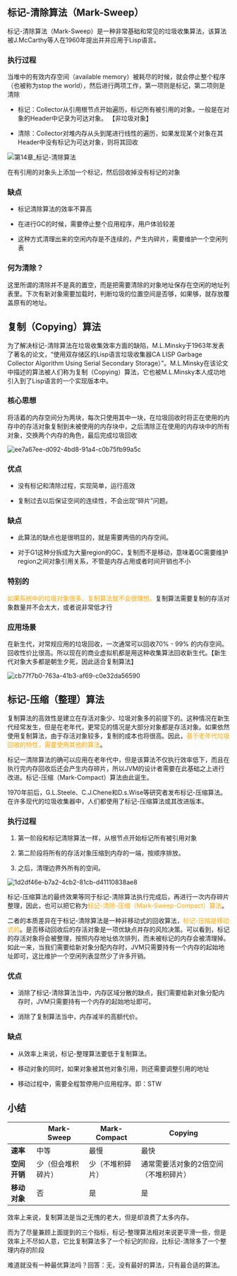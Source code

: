 ## 标记-清除算法（Mark-Sweep）

标记-清除算法（Mark-Sweep）是一种非常基础和常见的垃圾收集算法，该算法被J.McCarthy等人在1960年提出并并应用于Lisp语言。

### 执行过程

当堆中的有效内存空间（available memory）被耗尽的时候，就会停止整个程序（也被称为stop the world），然后进行两项工作，第一项则是标记，第二项则是清除

-  标记：Collector从引用根节点开始遍历，标记所有被引用的对象。一般是在对象的Header中记录为可达对象。 【非垃圾对象】

-  清除：Collector对堆内存从头到尾进行线性的遍历，如果发现某个对象在其Header中没有标记为可达对象，则将其回收 

![第14章_标记-清除算法](image/61.%E5%9E%83%E5%9C%BE%E6%B8%85%E9%99%A4%E9%98%B6%E6%AE%B5/%E7%AC%AC14%E7%AB%A0_%E6%A0%87%E8%AE%B0-%E6%B8%85%E9%99%A4%E7%AE%97%E6%B3%95.jpg)

在有引用的对象头上添加一个标记，然后回收掉没有标记的对象

### 缺点

- 标记清除算法的效率不算高

- 在进行GC的时候，需要停止整个应用程序，用户体验较差

- 这种方式清理出来的空闲内存是不连续的，产生内碎片，需要维护一个空闲列表

### 何为清除？

这里所谓的清除并不是真的置空，而是把需要清除的对象地址保存在空闲的地址列表里。下次有新对象需要加载时，判断垃圾的位置空间是否够，如果够，就存放覆盖原有的地址。



## 复制（Copying）算法

为了解决标记-清除算法在垃圾收集效率方面的缺陷，M.L.Minsky于1963年发表了著名的论文，“使用双存储区的Lisp语言垃圾收集器CA LISP Garbage Collector Algorithm Using Serial Secondary Storage）”。M.L.Minsky在该论文中描述的算法被人们称为复制（Copying）算法，它也被M.L.Minsky本人成功地引入到了Lisp语言的一个实现版本中。

### 核心思想

将活着的内存空间分为两块，每次只使用其中一块，在垃圾回收时将正在使用的内存中的存活对象复制到未被使用的内存块中，之后清除正在使用的内存块中的所有对象，交换两个内存的角色，最后完成垃圾回收

![ee7a67ee-d092-4bd8-91a4-c0b75fb99a5c](image/61.%E5%9E%83%E5%9C%BE%E6%B8%85%E9%99%A4%E9%98%B6%E6%AE%B5/ee7a67ee-d092-4bd8-91a4-c0b75fb99a5c.png)

### 优点

- 没有标记和清除过程，实现简单，运行高效

- 复制过去以后保证空间的连续性，不会出现“碎片”问题。

### 缺点

- 此算法的缺点也是很明显的，就是需要两倍的内存空间。

- 对于G1这种分拆成为大量region的GC，复制而不是移动，意味着GC需要维护region之间对象引用关系，不管是内存占用或者时间开销也不小

### 特别的

<font color="orange">如果系统中的垃圾对象很多，复制算法就不会很理想。</font>复制算法需要复制的存活对象数量并不会太大，或者说非常低才行

### 应用场景

在新生代，对常规应用的垃圾回收，一次通常可以回收70% - 99% 的内存空间。回收性价比很高。所以现在的商业虚拟机都是用这种收集算法回收新生代。【新生代对象大多都是朝生夕死，因此适合复制算法】

![cb77f7b0-763a-41b3-af69-c0e32da56590](image/61.%E5%9E%83%E5%9C%BE%E6%B8%85%E9%99%A4%E9%98%B6%E6%AE%B5/cb77f7b0-763a-41b3-af69-c0e32da56590.png)



## 标记-压缩（整理）算法

复制算法的高效性是建立在存活对象少、垃圾对象多的前提下的。这种情况在新生代经常发生，但是在老年代，更常见的情况是大部分对象都是存活对象。如果依然使用复制算法，由于存活对象较多，复制的成本也将很高。因此，<font color="orange">基于老年代垃圾回收的特性，需要使用其他的算法</font>。

标记一清除算法的确可以应用在老年代中，但是该算法不仅执行效率低下，而且在执行完内存回收后还会产生内存碎片，所以JVM的设计者需要在此基础之上进行改进。标记-压缩（Mark-Compact）算法由此诞生。

1970年前后，G.L.Steele、C.J.Chene和D.s.Wise等研究者发布标记-压缩算法。在许多现代的垃圾收集器中，人们都使用了标记-压缩算法或其改进版本。

### 执行过程

1.  第一阶段和标记清除算法一样，从根节点开始标记所有被引用对象 

2. 第二阶段将所有的存活对象压缩到内存的一端，按顺序排放。 
3. 之后，清理边界外所有的空间。 

![1d2df46e-b7a2-4cb2-81cb-d41110838ae8](image/61.%E5%9E%83%E5%9C%BE%E6%B8%85%E9%99%A4%E9%98%B6%E6%AE%B5/1d2df46e-b7a2-4cb2-81cb-d41110838ae8.png)

标记-压缩算法的最终效果等同于标记-清除算法执行完成后，再进行一次内存碎片整理，因此，也可以把它称为<font color="orange">标记-清除-压缩（Mark-Sweep-Compact）算法</font>。

二者的本质差异在于标记-清除算法是一种非移动式的回收算法，<font color="orange">标记-压缩是移动式的</font>。是否移动回收后的存活对象是一项优缺点并存的风险决策。可以看到，标记的存活对象将会被整理，按照内存地址依次排列，而未被标记的内存会被清理掉。如此一来，当我们需要给新对象分配内存时，JVM只需要持有一个内存的起始地址即可，这比维护一个空闲列表显然少了许多开销。

### 优点

- 消除了标记-清除算法当中，内存区域分散的缺点，我们需要给新对象分配内存时，JVM只需要持有一个内存的起始地址即可。

- 消除了复制算法当中，内存减半的高额代价。

### 缺点

- 从效率上来说，标记-整理算法要低于复制算法。

- 移动对象的同时，如果对象被其他对象引用，则还需要调整引用的地址

- 移动过程中，需要全程暂停用户应用程序。即：STW



## 小结

|              | Mark-Sweep         | Mark-Compact     | Copying                               |
| ------------ | ------------------ | ---------------- | ------------------------------------- |
| **速率**     | 中等               | 最慢             | 最快                                  |
| **空间开销** | 少（但会堆积碎片） | 少（不堆积碎片） | 通常需要活对象的2倍空间（不堆积碎片） |
| **移动对象** | 否                 | 是               | 是                                    |

效率上来说，复制算法是当之无愧的老大，但是却浪费了太多内存。

而为了尽量兼顾上面提到的三个指标，标记-整理算法相对来说更平滑一些，但是效率上不尽如人意，它比复制算法多了一个标记的阶段，比标记-清除多了一个整理内存的阶段

难道就没有一种最优算法吗？回答：无，没有最好的算法，只有最合适的算法。